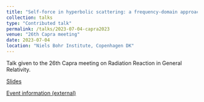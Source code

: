 ```yaml
---
title: "Self-force in hyperbolic scattering: a frequency-domain approach"
collection: talks
type: "Contributed talk"
permalink: /talks/2023-07-04-capra2023
venue: "26th Capra meeting"
date: 2023-07-04
location: "Niels Bohr Institute, Copenhagen DK"
---
```


Talk given to the 26th Capra meeting on Radiation Reaction in General Relativity.

[Slides](../files/capra2023.pdf)

[Event information (external)](https://www.caprameeting.org/capra-meetings/capra-26/)
